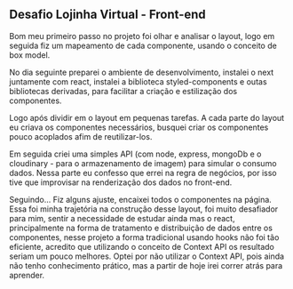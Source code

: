 ## Desafio Lojinha Virtual - Front-end
Bom meu primeiro passo no projeto foi olhar e analisar o layout, logo em seguida fiz um mapeamento de cada componente, usando o conceito de box model.

No dia seguinte preparei o ambiente de desenvolvimento, instalei o next juntamente com react, instalei a biblioteca styled-components e outas bibliotecas derivadas, para facilitar a criação e estilização dos componentes.

Logo após dividir em o layout em pequenas tarefas. A cada parte do layout eu criava os componentes necessários, busquei criar os componentes pouco acoplados afim de reutilizar-los. 

Em seguida criei uma simples API (com node, express, mongoDb e o cloudinary - para o armazenamento de imagem) para simular o consumo dados. Nessa parte eu confesso que errei na regra de negócios, por isso tive que improvisar na renderização dos dados no front-end. 

Seguindo... Fiz alguns ajuste, encaixei todos o componentes na página. Essa foi minha trajetória na construção desse layout, foi muito desafiador para mim, sentir a necessidade de estudar ainda mas o react, principalmente na forma de tratamento e distribuição de dados entre os componentes, nesse projeto a forma tradicional usando hooks não foi tão eficiente, acredito que utilizando o conceito de Context  API os resultado seriam um pouco melhores. Optei por não utilizar o Context  API, pois ainda não tenho conhecimento prático, mas a partir de hoje irei correr atrás para aprender.
